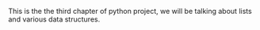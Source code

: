 This is the the third chapter of python project, we will be talking about lists and various data structures.
